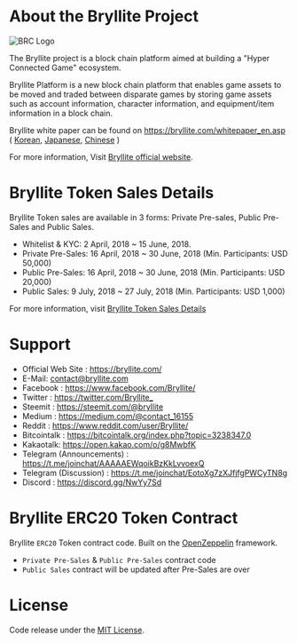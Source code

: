 # About the Bryllite Project
![BRC Logo](https://user-images.githubusercontent.com/34913181/38799199-bb84f384-419e-11e8-8c48-d58990d008d1.png)

The Bryllite project is a block chain platform aimed at building a "Hyper Connected Game" ecosystem.

Bryllite Platform is a new block chain platform that enables game assets to be moved and traded between disparate games by storing game assets such as account information, character information, and equipment/item information in a block chain.

Bryllite white paper can be found on <https://bryllite.com/whitepaper_en.asp> ( [Korean](https://bryllite.com/whitepaper_ko.asp), [Japanese](https://bryllite.com/whitepaper_ja.asp), [Chinese](https://bryllite.com/whitepaper_zh.asp) )

For more information, Visit [Bryllite official website](https://bryllite.com/).

# Bryllite Token Sales Details
Bryllite Token sales are available in 3 forms: Private Pre-sales, Public Pre-Sales and Public Sales.

* Whitelist & KYC: 2 April, 2018 ~ 15 June, 2018.
* Private Pre-Sales: 16 April, 2018 ~ 30 June, 2018 (Min. Participants: USD 50,000)
* Public Pre-Sales: 16 April, 2018 ~ 30 June, 2018 (Min. Participants: USD 20,000)
* Public Sales: 9 July, 2018 ~ 27 July, 2018 (Min. Participants: USD 1,000)

For more information, visit [Bryllite Token Sales Details](https://bryllite.com/en/tokenSale.asp)

# Support

* Official Web Site : <https://bryllite.com/>
* E-Mail: <contact@bryllite.com>
* Facebook : <https://www.facebook.com/Bryllite/>
* Twitter : <https://twitter.com/Bryllite_>
* Steemit : <https://steemit.com/@bryllite>
* Medium : <https://medium.com/@contact_16155>
* Reddit : <https://www.reddit.com/user/Bryllite/>
* Bitcointalk : <https://bitcointalk.org/index.php?topic=3238347.0>
* Kakaotalk: <https://open.kakao.com/o/g8MwbfK>
* Telegram (Announcements) : <https://t.me/joinchat/AAAAAEWqoikBzKkLvvoexQ>
* Telegram (Discussion) : <https://t.me/joinchat/EotoXg7zXJfjfgPWCyTN8g>
* Discord : <https://discord.gg/NwYy7Sd>

# Bryllite ERC20 Token Contract

Bryllite `ERC20` Token contract code. Built on the [OpenZeppelin](https://openzeppelin.org) framework.

* `Private Pre-Sales` & `Public Pre-Sales` contract code
* `Public Sales` contract will be updated after Pre-Sales are over

# License

Code release under the [MIT License](https://github.com/bryllite/bryllite-ico/blob/master/LICENSE).
